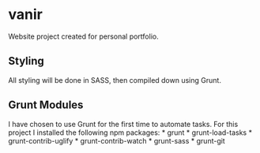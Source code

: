 # vanir
Website project created for personal portfolio.


## Styling
All styling will be done in SASS, then compiled down using Grunt.

## Grunt Modules
I have chosen to use Grunt for the first time to automate tasks. For this project I installed the following npm packages:
	* grunt
	* grunt-load-tasks
	* grunt-contrib-uglify
	* grunt-contrib-watch
	* grunt-sass
	* grunt-git